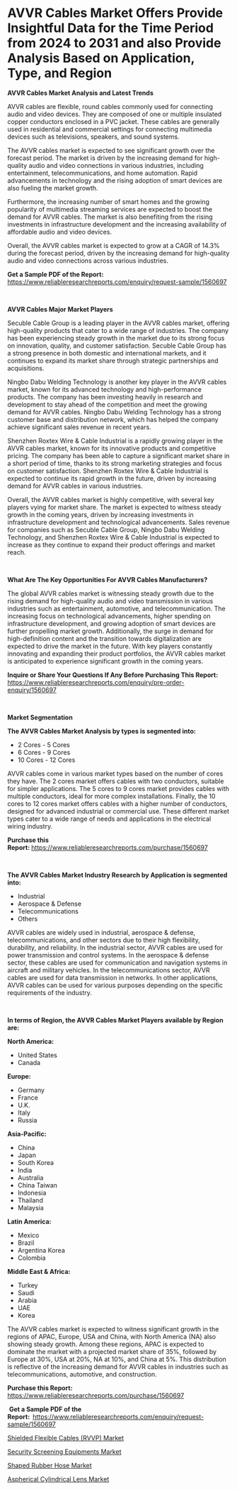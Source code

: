 <p><h1>AVVR Cables Market Offers Provide Insightful Data for the Time Period from 2024 to 2031 and also Provide Analysis Based on Application, Type, and Region</h1></p><p><strong>AVVR Cables Market Analysis and Latest Trends</strong></p>
<p><p>AVVR cables are flexible, round cables commonly used for connecting audio and video devices. They are composed of one or multiple insulated copper conductors enclosed in a PVC jacket. These cables are generally used in residential and commercial settings for connecting multimedia devices such as televisions, speakers, and sound systems.</p><p>The AVVR cables market is expected to see significant growth over the forecast period. The market is driven by the increasing demand for high-quality audio and video connections in various industries, including entertainment, telecommunications, and home automation. Rapid advancements in technology and the rising adoption of smart devices are also fueling the market growth.</p><p>Furthermore, the increasing number of smart homes and the growing popularity of multimedia streaming services are expected to boost the demand for AVVR cables. The market is also benefiting from the rising investments in infrastructure development and the increasing availability of affordable audio and video devices.</p><p>Overall, the AVVR cables market is expected to grow at a CAGR of 14.3% during the forecast period, driven by the increasing demand for high-quality audio and video connections across various industries.</p></p>
<p><strong>Get a Sample PDF of the Report:&nbsp;</strong> <a href="https://www.reliableresearchreports.com/enquiry/request-sample/1560697">https://www.reliableresearchreports.com/enquiry/request-sample/1560697</a></p>
<p>&nbsp;</p>
<p><strong>AVVR Cables Major Market Players</strong></p>
<p><p>Secuble Cable Group is a leading player in the AVVR cables market, offering high-quality products that cater to a wide range of industries. The company has been experiencing steady growth in the market due to its strong focus on innovation, quality, and customer satisfaction. Secuble Cable Group has a strong presence in both domestic and international markets, and it continues to expand its market share through strategic partnerships and acquisitions.</p><p>Ningbo Dabu Welding Technology is another key player in the AVVR cables market, known for its advanced technology and high-performance products. The company has been investing heavily in research and development to stay ahead of the competition and meet the growing demand for AVVR cables. Ningbo Dabu Welding Technology has a strong customer base and distribution network, which has helped the company achieve significant sales revenue in recent years.</p><p>Shenzhen Roxtex Wire & Cable Industrial is a rapidly growing player in the AVVR cables market, known for its innovative products and competitive pricing. The company has been able to capture a significant market share in a short period of time, thanks to its strong marketing strategies and focus on customer satisfaction. Shenzhen Roxtex Wire & Cable Industrial is expected to continue its rapid growth in the future, driven by increasing demand for AVVR cables in various industries.</p><p>Overall, the AVVR cables market is highly competitive, with several key players vying for market share. The market is expected to witness steady growth in the coming years, driven by increasing investments in infrastructure development and technological advancements. Sales revenue for companies such as Secuble Cable Group, Ningbo Dabu Welding Technology, and Shenzhen Roxtex Wire & Cable Industrial is expected to increase as they continue to expand their product offerings and market reach.</p></p>
<p>&nbsp;</p>
<p><strong>What Are The Key Opportunities For AVVR Cables Manufacturers?</strong></p>
<p><p>The global AVVR cables market is witnessing steady growth due to the rising demand for high-quality audio and video transmission in various industries such as entertainment, automotive, and telecommunication. The increasing focus on technological advancements, higher spending on infrastructure development, and growing adoption of smart devices are further propelling market growth. Additionally, the surge in demand for high-definition content and the transition towards digitalization are expected to drive the market in the future. With key players constantly innovating and expanding their product portfolios, the AVVR cables market is anticipated to experience significant growth in the coming years.</p></p>
<p><strong>Inquire or Share Your Questions If Any Before Purchasing This Report:</strong> <a href="https://www.reliableresearchreports.com/enquiry/pre-order-enquiry/1560697">https://www.reliableresearchreports.com/enquiry/pre-order-enquiry/1560697</a></p>
<p>&nbsp;</p>
<p><strong>Market Segmentation</strong></p>
<p><strong>The AVVR Cables Market Analysis by types is segmented into:</strong></p>
<p><ul><li>2 Cores - 5 Cores</li><li>6 Cores - 9 Cores</li><li>10 Cores - 12 Cores</li></ul></p>
<p><p>AVVR cables come in various market types based on the number of cores they have. The 2 cores market offers cables with two conductors, suitable for simpler applications. The 5 cores to 9 cores market provides cables with multiple conductors, ideal for more complex installations. Finally, the 10 cores to 12 cores market offers cables with a higher number of conductors, designed for advanced industrial or commercial use. These different market types cater to a wide range of needs and applications in the electrical wiring industry.</p></p>
<p><strong>Purchase this Report:&nbsp;</strong><a href="https://www.reliableresearchreports.com/purchase/1560697">https://www.reliableresearchreports.com/purchase/1560697</a></p>
<p>&nbsp;</p>
<p><strong>The AVVR Cables Market Industry Research by Application is segmented into:</strong></p>
<p><ul><li>Industrial</li><li>Aerospace & Defense</li><li>Telecommunications</li><li>Others</li></ul></p>
<p><p>AVVR cables are widely used in industrial, aerospace & defense, telecommunications, and other sectors due to their high flexibility, durability, and reliability. In the industrial sector, AVVR cables are used for power transmission and control systems. In the aerospace & defense sector, these cables are used for communication and navigation systems in aircraft and military vehicles. In the telecommunications sector, AVVR cables are used for data transmission in networks. In other applications, AVVR cables can be used for various purposes depending on the specific requirements of the industry.</p></p>
<p>&nbsp;</p>
<p><strong>In terms of Region, the AVVR Cables Market Players available by Region are:</strong></p>
<p>
    <p> <strong> North America: </strong>
        <ul>
            <li>United States</li>
            <li>Canada</li>
        </ul>
        </p> 
    <p> <strong> Europe: </strong>
        <ul>
            <li>Germany</li>
            <li>France</li>
            <li>U.K.</li>
            <li>Italy</li>
            <li>Russia</li>
        </ul>
        </p> 
    <p> <strong> Asia-Pacific: </strong>
        <ul>
            <li>China</li>
            <li>Japan</li>
            <li>South Korea</li>
            <li>India</li>
            <li>Australia</li>
            <li>China Taiwan</li>
            <li>Indonesia</li>
            <li>Thailand</li>
            <li>Malaysia</li>
        </ul>
        </p> 
    <p> <strong> Latin America: </strong>
        <ul>
            <li>Mexico</li>
            <li>Brazil</li>
            <li>Argentina Korea</li>
            <li>Colombia</li>
        </ul>
        </p> 
    <p> <strong> Middle East & Africa: </strong>
        <ul>
            <li>Turkey</li>
            <li>Saudi</li>
            <li>Arabia</li>
            <li>UAE</li>
            <li>Korea</li>
        </ul>
    </p>
    </p>
<p><p>The AVVR cables market is expected to witness significant growth in the regions of APAC, Europe, USA and China, with North America (NA) also showing steady growth. Among these regions, APAC is expected to dominate the market with a projected market share of 35%, followed by Europe at 30%, USA at 20%, NA at 10%, and China at 5%. This distribution is reflective of the increasing demand for AVVR cables in industries such as telecommunications, automotive, and construction.</p></p>
<p><strong>Purchase this Report: </strong><a href="https://www.reliableresearchreports.com/purchase/1560697">https://www.reliableresearchreports.com/purchase/1560697</a></p>
<p>&nbsp;<strong>Get a Sample PDF of the Report:&nbsp;&nbsp;</strong><a href="https://www.reliableresearchreports.com/enquiry/request-sample/1560697">https://www.reliableresearchreports.com/enquiry/request-sample/1560697</a></p>
<p><strong></strong></p>
<p><p><a href="https://github.com/mancsybtousav/Market-Research-Report-List-1/blob/main/shielded-flexible-cables-rvvp-market.md">Shielded Flexible Cables (RVVP) Market</a></p><p><a href="https://issuu.com/reportprime-2/docs/security-screening-equipments-market-size-2030.ppt">Security Screening Equipments Market</a></p><p><a href="https://issuu.com/reportprime-2/docs/shaped-rubber-hose-market-size-2030.pptx">Shaped Rubber Hose Market</a></p><p><a href="https://github.com/josesg55/Market-Research-Report-List-1/blob/main/aspherical-cylindrical-lens-market.md">Aspherical Cylindrical Lens Market</a></p></p>